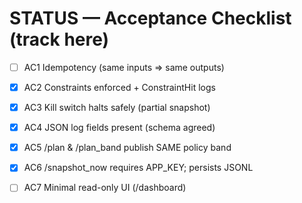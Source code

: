 # STATUS — Acceptance Checklist (track here)

- [ ] AC1 Idempotency (same inputs ⇒ same outputs)
- [x] AC2 Constraints enforced + ConstraintHit logs
- [x] AC3 Kill switch halts safely (partial snapshot)
- [x] AC4 JSON log fields present (schema agreed)
- [x] AC5 /plan & /plan_band publish SAME policy band
- [x] AC6 /snapshot_now requires APP_KEY; persists JSONL
- [ ] AC7 Minimal read-only UI (/dashboard)

